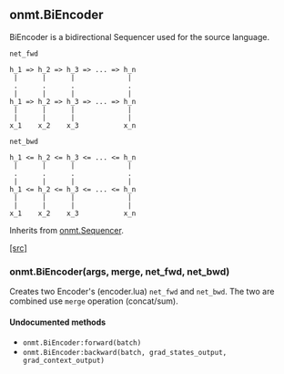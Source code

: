 <a name="onmt.BiEncoder.dok"></a>


## onmt.BiEncoder ##

 BiEncoder is a bidirectional Sequencer used for the source language.


 `net_fwd`

    h_1 => h_2 => h_3 => ... => h_n
     |      |      |             |
     .      .      .             .
     |      |      |             |
    h_1 => h_2 => h_3 => ... => h_n
     |      |      |             |
     |      |      |             |
    x_1    x_2    x_3           x_n

 `net_bwd`

    h_1 <= h_2 <= h_3 <= ... <= h_n
     |      |      |             |
     .      .      .             .
     |      |      |             |
    h_1 <= h_2 <= h_3 <= ... <= h_n
     |      |      |             |
     |      |      |             |
    x_1    x_2    x_3           x_n

Inherits from [onmt.Sequencer](lib+onmt+Sequencer).



<a class="entityLink" href="https://github.com/opennmt/opennmt/blob/a87c8c95a3cc254280aa661c2ffa86bca2bd7083/lib/onmt/BiEncoder.lua#L39">[src]</a>
<a name="onmt.BiEncoder"></a>


### onmt.BiEncoder(args, merge, net_fwd, net_bwd) ###

 Creates two Encoder's (encoder.lua) `net_fwd` and `net_bwd`.
  The two are combined use `merge` operation (concat/sum).



#### Undocumented methods ####

<a name="onmt.BiEncoder:forward"></a>
 * `onmt.BiEncoder:forward(batch)`
<a name="onmt.BiEncoder:backward"></a>
 * `onmt.BiEncoder:backward(batch, grad_states_output, grad_context_output)`
